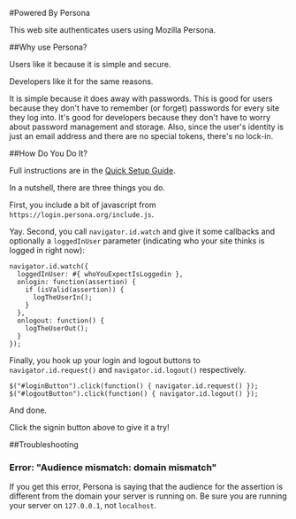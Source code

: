 #Powered By Persona

This web site authenticates users using Mozilla Persona.

##Why use Persona?

Users like it because it is simple and secure.

Developers like it for the same reasons.

It is simple because it does away with passwords.  This is good for
users because they don't have to remember (or forget) passwords for
every site they log into.  It's good for developers because they don't
have to worry about password management and storage.  Also, since the
user's identity is just an email address and there are no special
tokens, there's no lock-in.

##How Do You Do It?

Full instructions are in the [Quick Setup
Guide](https://developer.mozilla.org/en-US/docs/Persona/Quick_Setup).

In a nutshell, there are three things you do.

First, you include a bit of javascript from `https://login.persona.org/include.js`.

Yay.  Second, you call `navigator.id.watch` and give it some callbacks
and optionally a `loggedInUser` parameter (indicating who your site
thinks is logged in right now):

```
navigator.id.watch({
  loggedInUser: #{ whoYouExpectIsLoggedin },
  onlogin: function(assertion) {
    if (isValid(assertion)) {
      logTheUserIn();
    }
  },
  onlogout: function() {
    logTheUserOut();
  }
});
```

Finally, you hook up your login and logout buttons to
`navigator.id.request()` and `navigator.id.logout()` respectively.

```
$("#loginButton").click(function() { navigator.id.request() });
$("#logoutButton").click(function() { navigator.id.logout() });
```

And done.

Click the signin button above to give it a try!

##Troubleshooting

### Error: "Audience mismatch: domain mismatch"

If you get this error, Persona is saying that the audience for the assertion is
different from the domain your server is running on. Be sure you are running
your server on `127.0.0.1`, not `localhost`.  

